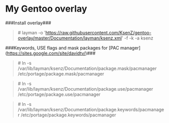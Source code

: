 My Gentoo overlay
==============

###Install overlay###

> \# layman -o 'https://raw.githubusercontent.com/KsenZ/gentoo-overlay/master/Documentation/layman/ksenz.xml' -f -k -a ksenz

###Keywords, USE flags and mask packages for [PAC manager] (https://sites.google.com/site/davidtv/)###

> \# ln -s /var/lib/layman/ksenz/Documentation/package.mask/pacmanager /etc/portage/package.mask/pacmanager

> \# ln -s /var/lib/layman/ksenz/Documentation/package.use/pacmanager /etc/portage/package.use/pacmanager

> \# ln -s /var/lib/layman/ksenz/Documentation/package.keywords/pacmanager /etc/portage/package.keywords/pacmanager

